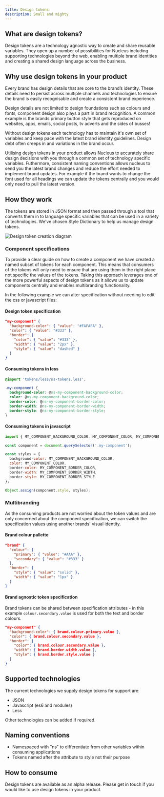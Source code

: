 ```yaml
---
title: Design tokens
description: Small and mighty
---
```



## What are design tokens?

Design tokens are a technology agnostic way to create and share reusable variables. They open up a number of possibilities for Nucleus including supporting technologies beyond the web, enabling multiple brand identities and creating a shared design language across the business.

## Why use design tokens in your product

Every brand has design details that are core to the brand’s identity. These details need to persist across multiple channels and technologies to ensure the brand is easily recognisable and create a consistent brand experience.

Design details are not limited to design foundations such as colours and fonts, component design also plays a part in brand recognition. A common example is the brands primary button style that gets reproduced on websites, apps, emails, social posts, tv adverts and the sides of busses!

Without design tokens each technology has to maintain it's own set of variables and keep pace with the latest brand identity guidelines. Design debt often creeps in and variations in the brand occur.

Utilising design tokens in your product allows Nucleus to accurately share design decisions with you through a common set of technology specific variables. Futhermore, consistent naming conventions allows nucleus to send you the latest brand changes and reduce the effort needed to implement brand updates. For example if the brand wants to change the font used for all headings we can update the tokens centrally and you would only need to pull the latest version.

## How they work

The tokens are stored in JSON format and then passed through a tool that converts them in to language specific variables that can be used in a variety of technologies. We've chosen Style Dictionary to help us manage design tokens.

![Design token creation diagram](https://user-images.githubusercontent.com/10724413/107632955-272ebf00-6c5f-11eb-9eb2-9d0f0f6517e4.png)

### Component specifications

To provide a clear guide on how to create a component we have created a named subset of tokens for each component. This means that consumers of the tokens will only need to ensure that are using them in the right place not specific the values of the tokens. Taking this approach leverages one of the more powerful aspects of design tokens as it allows us to update components centrally and enables multibranding functionality.

In the following example we can alter specification without needing to edit the css or javascript files:

#### Design token specification

```json
"my-component" {
  "background-color": { "value": "#FAFAFA" },
  "color": { "value": "#333" },
  "border": {
    "color": { "value": "#333" },
    "width": { "value": "2px" },
    "style": { "value": "dashed" }
  }
}
```

#### Consuming tokens in less

```css
@import 'tokens/less/ns-tokens.less';

.my-component {
  background-color: @ns-my-component-background-color;
  color: @ns-my-component-background-color;
  border-color: @ns-my-component-border-color;
  border-width: @ns-my-component-border-width;
  border-style: @ns-my-component-border-style;
}
```

#### Consuming tokens in javascript

```js
import { MY_COMPONENT_BACKGROUND_COLOR, MY_COMPONENT_COLOR, MY_COMPONENT_BORDER_COLOR, MY_COMPONENT_BORDER_WIDTH, MY_COMPONENT_BORDER_STYLE } from 'tokens/es6/ns-tokens';

const component = document.querySelector('.my-component');

const styles = {
  background-color: MY_COMPONENT_BACKGROUND_COLOR,
  color: MY_COMPONENT_COLOR,
  border-color: MY_COMPONENT_BORDER_COLOR,
  border-width: MY_COMPONENT_BORDER_WIDTH,
  border-style: MY_COMPONENT_BORDER_STYLE
};

Object.assign(component.style, styles);
```

### Multibranding

As the consuming products are not worried about the token values and are only concerned about the component specification, we can switch the specification values using another brands' visual identity.

#### Brand colour pallette

```json
"brand" {
  "colour": {
    "primary": { "value": "#AAA" },
    "secondary": { "value": "#333" }
  },
  "border": {
    "style": { "value": "solid" },
    "width": { "value": "1px" }
  }
}
```

#### Brand agnostic token specification

Brand tokens can be shared between specification attributes - in this example `colour.secondary.value` is used for both the text and border colours.

```json
"my-component" {
  "background-color": { brand.colour.primary.value },
  "color": { brand.colour.secondary.value },
  "border": {
    "color": { brand.colour.secondary.value },
    "width": { brand.border.width.value },
    "style": { brand.border.style.value }
  }
}
```

## Supported technologies

The current technologies we supply design tokens for support are:

* JSON
* Javascript (es6 and modules)
* Less

Other technologies can be added if required.

## Naming conventions

* Namespaced with "ns" to differentiate from other variables within consuming applications
* Tokens named after the attribute to style not their purpose

## How to consume

Design tokens are available as an alpha release. Please get in touch if you would like to use design tokens in your product.
